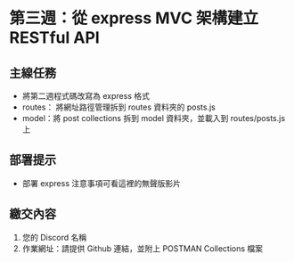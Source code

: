 第三週：從 express MVC 架構建立 RESTful API
===

## 主線任務

- 將第二週程式碼改寫為 express 格式
- routes： 將網址路徑管理拆到 routes 資料夾的 posts.js
- model：將 post collections 拆到 model 資料夾，並載入到 routes/posts.js 上

## 部署提示

- 部署 express 注意事項可看這裡的無聲版影片

## 繳交內容

1. 您的 Discord 名稱
1. 作業網址：請提供 Github 連結，並附上 POSTMAN Collections 檔案